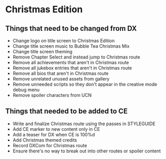 # Christmas Edition

## Things that need to be changed from DX
- Change logo on title screen to Christmas Edition
- Change title screen music to Bubble Tea Christmas Mix
- Change title screen theming
- Remove Chapter Select and instead jump to Christmas route
- Remove all achievements that aren't in Christmas route
- Remove all jukebox entries that aren't in Christmas route
- Remove all bios that aren't in Christmas route
- Remove unrelated unused assets from gallery
- Remove unneeded scripts so they don't appear in the creative mode debug menu
- Remove spoiler characters from UCN

## Things that needed to be added to CE
- Write and finalize Christmas route using the passes in STYLEGUIDE
- Add CE marker to new content only in CE
- Add a teaser for DX when CE is 100%d
- Add Christmas themed credits
- Record DXCom for Christmas route
- Ensure there's no way to break out into other routes or spoiler content